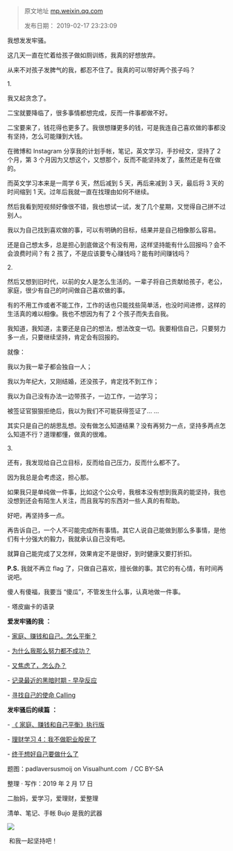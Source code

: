 > 原文地址 [mp.weixin.qq.com](https://mp.weixin.qq.com/s?__biz=MzIwMzA5NTI3NQ==&mid=2649903115&idx=1&sn=0a44592253d9a2f476c9005f90e03fa1&chksm=8ed25d8fb9a5d4995439209e8ce489d976b939870615b1830b23172e5f148b6e9861521aae52&scene=21#wechat_redirect)
>
> 发布日期： 2019-02-17 23:23:09



我想发发牢骚。

这几天一直在忙着给孩子做如厕训练，我真的好想放弃。

从来不对孩子发脾气的我，都忍不住了。我真的可以带好两个孩子吗？

1. 

我又起贪念了。

二宝就要降临了，很多事情都想完成，反而一件事都做不好。  

二宝要来了，钱花得也更多了。我很想赚更多的钱，可是我连自己喜欢做的事都没有坚持，怎么可能赚到大钱。

在微博和 Instagram 分享我的计划手帐，笔记，英文学习，手抄经文，坚持了 2 个月，第 3 个月因为又想这个，又想那个，反而不能坚持发了，虽然还是有在做的。

而英文学习本来是一周学 6 天，然后减到 5 天，再后来减到 3 天，最后将 3 天的时间缩到 1 天。过年后我就一直在找理由如何不继续。

然后我看到短视频好像很不错，我也想试一试，发了几个星期，又觉得自己拼不过别人。

我以为自己找到喜欢做的事，可以有明确的目标，结果并是自己相像那么容易。

还是自己想太多，总是担心到底做这个有没有用，这样坚持能有什么回报吗？会不会浪费时间？有 2 孩了，不是应该要专心赚钱吗？能有时间赚钱吗？

2. 

然后又想到旧时代，以前的女人是怎么生活的。一辈子将自己贡献给孩子，老公，家庭，很少有自己的时间做自己喜欢做的事。

有的不用工作或者不能工作，工作的话也只能找些简单活，也没时间进修，这样的生活真的难以相像。我也不想因为有了 2 个孩子而失去自我。

我知道，我知道，主要还是自己的想法，想法改变一切。我要相信自己，只要努力多一点，只要继续坚持，肯定会有回报的。

就像：

我以为我一辈子都会独自一人；

我以为年纪大，又刚结婚，还没孩子，肯定找不到工作；

我以为自己没有办法一边带孩子，一边工作，一边学习；

被签证官狠狠拒绝后，我以为我们不可能获得签证了... ...

其实只是自己的胡思乱想。没有做怎么知道结果？没有再努力一点，坚持多两点怎么知道不行？道理都懂，做真的很难。

3. 

还有，我发现给自己立目标，反而给自己压力，反而什么都不了。

因为我总是会考虑这，担心那。

如果我只是单纯做一件事，比如这个公众号，我根本没有想到我真的能坚持，我也没想到还会有陌生人关注，而且我写的东西对一些人真的有帮助。

好吧，再坚持多一点。

再告诉自己，一个人不可能完成所有事情。其它人说自己能做到那么多事情，是他们有十分强大的毅力，我就承认自己没有吧。

就算自己能完成了又怎样，效果肯定不是很好，到时健康又要打折扣。

**P.S.** 我就不再立 flag 了，只做自己喜欢，擅长做的事。其它的有心情，有时间再说吧。

傻人有傻福，我要当 “傻瓜”，不管发生什么事，认真地做一件事。

- 塔皮幽卡的语录

  

  

 **爱发牢骚的我** **：**

- [家庭、赚钱和自己，怎么平衡？](http://mp.weixin.qq.com/s?__biz=MzIwMzA5NTI3NQ==&mid=2649902370&idx=1&sn=2d0c021856836b81465d956f25fc6a6e&chksm=8ed240a6b9a5c9b09cafb9f980d1de2aa74c39e136bbc7a13b761392c3d15ab61cc440410711&scene=21#wechat_redirect)

- [为什么我那么努力都不成功？](http://mp.weixin.qq.com/s?__biz=MzIwMzA5NTI3NQ==&mid=2649902552&idx=1&sn=4610a0c06582c5c42659ad9ac3f5ea9e&chksm=8ed2405cb9a5c94ac9892a1eca7848fa98b83d18e4593c411352096e999bc3ac4ca4536395f9&scene=21#wechat_redirect)

- [又焦虑了，怎么办？](http://mp.weixin.qq.com/s?__biz=MzIwMzA5NTI3NQ==&mid=2649902712&idx=1&sn=c276f7a10094d339e62b2cd1cda8c18a&chksm=8ed243fcb9a5caeaac0296cb28732d4459e1f79644b0d12248974b2b16d28a8b1963c6a16504&scene=21#wechat_redirect)  

- [记录最近的黑暗时期 - 早孕反应](http://mp.weixin.qq.com/s?__biz=MzIwMzA5NTI3NQ==&mid=2649902839&idx=1&sn=63ff64e4bb22b5d9917c4e39b829d6a1&chksm=8ed24373b9a5ca659ee1a36e31a890e1ee8dce2bbef3fb1c2c2c2fec32e2e28361bb045d4e6a&scene=21#wechat_redirect)

- [寻找自己的使命 Calling](http://mp.weixin.qq.com/s?__biz=MzIwMzA5NTI3NQ==&mid=2649902853&idx=1&sn=19dd4b9ded01f61708a44e3ad1e8e100&chksm=8ed24281b9a5cb97573b4931461d52280f8c55cadb315d6de9452469ac130c6bf5f2fa6f62fc&scene=21#wechat_redirect)

 **发牢骚后的续篇** **：**

- [《 家庭、赚钱和自己平衡》执行版](http://mp.weixin.qq.com/s?__biz=MzIwMzA5NTI3NQ==&mid=2649902378&idx=1&sn=5aa284353d0b6a314bbc9cc8d8ba11fc&chksm=8ed240aeb9a5c9b801757a1fa7b1738ce1224f4b7ebb86a37dd210651217396a730a1e493844&scene=21#wechat_redirect)  

- [理财学习 4：我不做职业股民了](http://mp.weixin.qq.com/s?__biz=MzIwMzA5NTI3NQ==&mid=2649902933&idx=1&sn=e3dfee07937b7006c16eca0d02606325&chksm=8ed242d1b9a5cbc7c23879eba7a211b791a9e5206b3174e2294fdbff9d0fc0d92eb651f220b7&scene=21#wechat_redirect)

- [终于想好自己要做什么了](http://mp.weixin.qq.com/s?__biz=MzIwMzA5NTI3NQ==&mid=2649902914&idx=1&sn=01c87d9a1a121b26a7847b858c595531&chksm=8ed242c6b9a5cbd0712724bdc880a2b3dc8297af9bc57a2ac44abe2f69364849489dbe3c2fce&scene=21#wechat_redirect)

题图：padlaversusmoij on Visualhunt.com  / CC BY-SA

整理 · 写作：2019 年 2 月 17 日  

二胎妈，爱学习，爱理财，爱整理 

清单、笔记、手帐 Bujo 是我的武器

![](https://mmbiz.qpic.cn/mmbiz_jpg/2qRZ6oIialEDz1icRtp1wYatVs1NCwToFzw7SN4R0kRECvXClxm4n9A6dzummiaoj4HQvibz2w86g7JZg7icHNmuic4A/640?wx_fmt=jpeg)

 和我一起坚持吧！